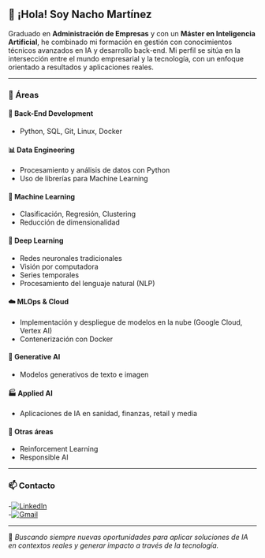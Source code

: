 ## 👋 ¡Hola! Soy Nacho Martínez

Graduado en **Administración de Empresas** y con un **Máster en Inteligencia Artificial**, he combinado mi formación en gestión con conocimientos técnicos avanzados en IA y desarrollo back-end. Mi perfil se sitúa en la intersección entre el mundo empresarial y la tecnología, con un enfoque orientado a resultados y aplicaciones reales.

---

### 🚀 Áreas

#### 🔧 Back-End Development
- Python, SQL, Git, Linux, Docker

#### 📊 Data Engineering
- Procesamiento y análisis de datos con Python  
- Uso de librerías para Machine Learning

#### 🤖 Machine Learning
- Clasificación, Regresión, Clustering  
- Reducción de dimensionalidad

#### 🧠 Deep Learning
- Redes neuronales tradicionales  
- Visión por computadora  
- Series temporales  
- Procesamiento del lenguaje natural (NLP)

#### ☁️ MLOps & Cloud
- Implementación y despliegue de modelos en la nube (Google Cloud, Vertex AI)  
- Contenerización con Docker

#### 🎨 Generative AI
- Modelos generativos de texto e imagen

#### 🏭 Applied AI
- Aplicaciones de IA en sanidad, finanzas, retail y media

#### 🎯 Otras áreas
- Reinforcement Learning  
- Responsible AI

---

### 📫 Contacto

-[![LinkedIn](https://img.shields.io/badge/🔗%20LinkedIn-blue?style=flat&logo=linkedin&logoColor=white)](https://www.linkedin.com/in/nacho-mrtz7/)  
-[![Gmail](https://img.shields.io/badge/📧%20Gmail-red?style=flat&logo=gmail&logoColor=white)](mailto:nachomartnezserrano@gmail.com)  


---

🧩 *Buscando siempre nuevas oportunidades para aplicar soluciones de IA en contextos reales y generar impacto a través de la tecnología.*



